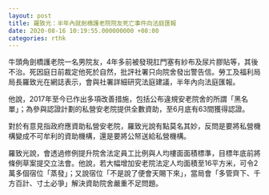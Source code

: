 ```yaml
---
layout: post
title: 羅致光：半年內就劍橋護老院院友死亡事件向法庭匯報
date: 2020-08-16 10:19:55.000000000 +08:00
categories: rthk
---
```


牛頭角劍橋護老院一名男院友，4年多前被發現肛門塞有紗布及尿片膠貼等，其後不治。死因庭日前裁定他死於自然，批評社署只向院舍發出警告信。勞工及福利局局長羅致光在網誌表示，會與社署詳細研究法庭建議，半年內向法庭匯報。

他說，2017年至今已作出多項改善措施，包括公布違規安老院舍的所謂「黑名單」；為參與認證計劃的私營安老院提供全數資助，至6月底有63間獲得認證。

對於有意見指政府應資助私營安老院，羅致光說有點莫名其妙，反問是要將私營機構變成不可牟利的資助機構，還是要將公帑送給私營機構。

羅致光說，會透過修例提升院舍法定員工比例與人均樓面面積標準，目標年底前將條例草案提交立法會。他說，若大幅增加安老院法定人均面積至16平方米，可令2萬多個宿位「蒸發」；又說宿位「不是說了便會天賜下來」，當局會「多管齊下、千方百計、寸土必爭」解決資助院舍嚴重不足問題。
